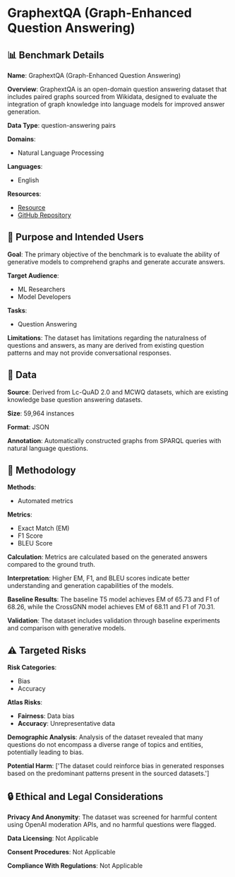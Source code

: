 # GraphextQA (Graph-Enhanced Question Answering)

## 📊 Benchmark Details

**Name**: GraphextQA (Graph-Enhanced Question Answering)

**Overview**: GraphextQA is an open-domain question answering dataset that includes paired graphs sourced from Wikidata, designed to evaluate the integration of graph knowledge into language models for improved answer generation.

**Data Type**: question-answering pairs

**Domains**:
- Natural Language Processing

**Languages**:
- English

**Resources**:
- [Resource](https://huggingface.co/datasets/drt/graphext-qa)
- [GitHub Repository](https://github.com/happen2me/cross-gnn)

## 🎯 Purpose and Intended Users

**Goal**: The primary objective of the benchmark is to evaluate the ability of generative models to comprehend graphs and generate accurate answers.

**Target Audience**:
- ML Researchers
- Model Developers

**Tasks**:
- Question Answering

**Limitations**: The dataset has limitations regarding the naturalness of questions and answers, as many are derived from existing question patterns and may not provide conversational responses.

## 💾 Data

**Source**: Derived from Lc-QuAD 2.0 and MCWQ datasets, which are existing knowledge base question answering datasets.

**Size**: 59,964 instances

**Format**: JSON

**Annotation**: Automatically constructed graphs from SPARQL queries with natural language questions.

## 🔬 Methodology

**Methods**:
- Automated metrics

**Metrics**:
- Exact Match (EM)
- F1 Score
- BLEU Score

**Calculation**: Metrics are calculated based on the generated answers compared to the ground truth.

**Interpretation**: Higher EM, F1, and BLEU scores indicate better understanding and generation capabilities of the models.

**Baseline Results**: The baseline T5 model achieves EM of 65.73 and F1 of 68.26, while the CrossGNN model achieves EM of 68.11 and F1 of 70.31.

**Validation**: The dataset includes validation through baseline experiments and comparison with generative models.

## ⚠️ Targeted Risks

**Risk Categories**:
- Bias
- Accuracy

**Atlas Risks**:
- **Fairness**: Data bias
- **Accuracy**: Unrepresentative data

**Demographic Analysis**: Analysis of the dataset revealed that many questions do not encompass a diverse range of topics and entities, potentially leading to bias.

**Potential Harm**: ['The dataset could reinforce bias in generated responses based on the predominant patterns present in the sourced datasets.']

## 🔒 Ethical and Legal Considerations

**Privacy And Anonymity**: The dataset was screened for harmful content using OpenAI moderation APIs, and no harmful questions were flagged.

**Data Licensing**: Not Applicable

**Consent Procedures**: Not Applicable

**Compliance With Regulations**: Not Applicable
